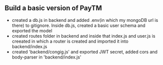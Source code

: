## Build a basic version of PayTM

- created a db.js in backend and added .env(in which my mongoDB url is there) to gitignore. Inside db.js, created a basic user schema and exported the model 
- created routes folder in backend and inside that index.js and user.js is creeated in which a router is created and imported it into backend/index.js
- created 'backend/congig.js' and exported JWT secret, added cors and body-parser in 'backend/index.js'